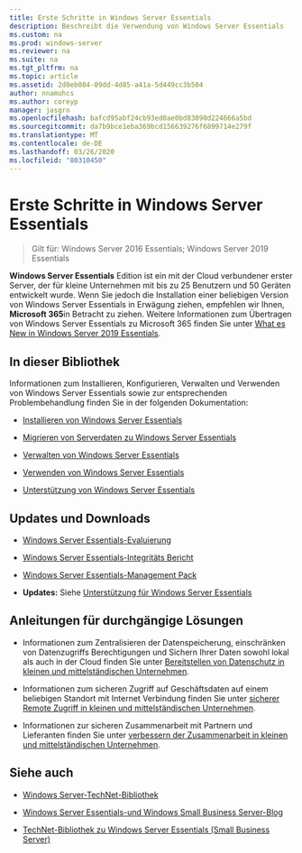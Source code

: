 ```yaml
---
title: Erste Schritte in Windows Server Essentials
description: Beschreibt die Verwendung von Windows Server Essentials
ms.custom: na
ms.prod: windows-server
ms.reviewer: na
ms.suite: na
ms.tgt_pltfrm: na
ms.topic: article
ms.assetid: 2d0eb084-09dd-4d85-a41a-5d449cc3b504
author: nnamuhcs
ms.author: coreyp
manager: jasgro
ms.openlocfilehash: bafcd95abf24cb93ed0ae0bd83090d224666a5bd
ms.sourcegitcommit: da7b9bce1eba369bcd156639276f6899714e279f
ms.translationtype: MT
ms.contentlocale: de-DE
ms.lasthandoff: 03/26/2020
ms.locfileid: "80310450"
---
```

# <a name="get-started-with-windows-server-essentials"></a>Erste Schritte in Windows Server Essentials 

>Gilt für: Windows Server 2016 Essentials; Windows Server 2019 Essentials

**Windows Server Essentials** Edition ist ein mit der Cloud verbundener erster Server, der für kleine Unternehmen mit bis zu 25 Benutzern und 50 Geräten entwickelt wurde. Wenn Sie jedoch die Installation einer beliebigen Version von Windows Server Essentials in Erwägung ziehen, empfehlen wir Ihnen, **Microsoft 365**in Betracht zu ziehen. Weitere Informationen zum Übertragen von Windows Server Essentials zu Microsoft 365 finden Sie unter [What es New in Windows Server 2019 Essentials](what-s-new-19.md).
  
## <a name="in-this-library"></a>In dieser Bibliothek  
 Informationen zum Installieren, Konfigurieren, Verwalten und Verwenden von Windows Server Essentials sowie zur entsprechenden Problembehandlung finden Sie in der folgenden Dokumentation:  
  

-   [Installieren von Windows Server Essentials](../install/Install-Windows-Server-Essentials.md)   
  
-   [Migrieren von Serverdaten zu Windows Server Essentials](../migrate/Migrate-Server-Data-to-Windows-Server-Essentials.md)  
  
-   [Verwalten von Windows Server Essentials](../manage/Manage-Windows-Server-Essentials.md)  
  
-   [Verwenden von Windows Server Essentials](../use/Use-Windows-Server-Essentials.md)  
  
-   [Unterstützung von Windows Server Essentials](../support/Support-Windows-Server-Essentials.md)  
  
## <a name="updates-and-downloads"></a>Updates und Downloads  
  
-   [Windows Server Essentials-Evaluierung](https://technet.microsoft.com/evalcenter/dn205288.aspx?wt.mc_id=TEC_144_1_7)  
  
-   [Windows Server Essentials-Integritäts Bericht](https://www.microsoft.com/download/details.aspx?id=35565)  
  
-   [Windows Server Essentials-Management Pack](https://www.microsoft.com/download/details.aspx?id=35560)  
 
  
-   **Updates:** Siehe [Unterstützung für Windows Server Essentials](../support/Support-Windows-Server-Essentials.md)  
  
## <a name="end-to-end-solution-guides"></a>Anleitungen für durchgängige Lösungen  
  
-    Informationen zum Zentralisieren der Datenspeicherung, einschränken von Datenzugriffs Berechtigungen und Sichern Ihrer Daten sowohl lokal als auch in der Cloud finden Sie unter [Bereitstellen von Datenschutz in kleinen und mittelständischen Unternehmen](https://technet.microsoft.com/library/dn582043.aspx).  
  
-    Informationen zum sicheren Zugriff auf Geschäftsdaten auf einem beliebigen Standort mit Internet Verbindung finden Sie unter [sicherer Remote Zugriff in kleinen und mittelständischen Unternehmen](https://technet.microsoft.com/library/dn629457.aspx).  
  
-    Informationen zur sicheren Zusammenarbeit mit Partnern und Lieferanten finden Sie unter [verbessern der Zusammenarbeit in kleinen und mittelständischen Unternehmen](https://technet.microsoft.com/library/dn747893.aspx).  
  
## <a name="see-also"></a>Siehe auch  
  
-   [Windows Server-TechNet-Bibliothek](https://technet.microsoft.com/library/bb625087.aspx)  
  
-   [Windows Server Essentials-und Windows Small Business Server-Blog](https://blogs.technet.com/b/sbs/)  
  
-   [TechNet-Bibliothek zu Windows Server Essentials (Small Business Server)](https://technet.microsoft.com/library/cc514417.aspx)

